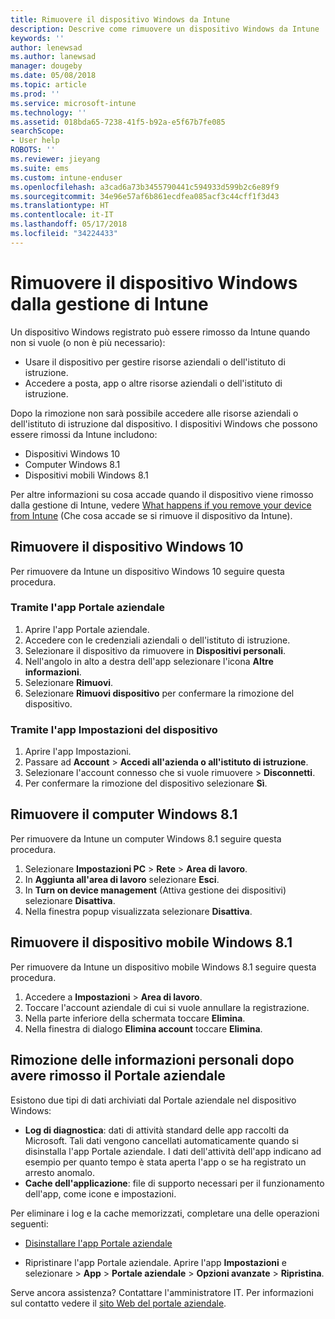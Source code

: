 ```yaml
---
title: Rimuovere il dispositivo Windows da Intune
description: Descrive come rimuovere un dispositivo Windows da Intune
keywords: ''
author: lenewsad
ms.author: lanewsad
manager: dougeby
ms.date: 05/08/2018
ms.topic: article
ms.prod: ''
ms.service: microsoft-intune
ms.technology: ''
ms.assetid: 018bda65-7238-41f5-b92a-e5f67b7fe085
searchScope:
- User help
ROBOTS: ''
ms.reviewer: jieyang
ms.suite: ems
ms.custom: intune-enduser
ms.openlocfilehash: a3cad6a73b3455790441c594933d599b2c6e89f9
ms.sourcegitcommit: 34e96e57af6b861ecdfea085acf3c44cff1f3d43
ms.translationtype: HT
ms.contentlocale: it-IT
ms.lasthandoff: 05/17/2018
ms.locfileid: "34224433"
---
```

# <a name="remove-your-windows-device-from-intune-management"></a>Rimuovere il dispositivo Windows dalla gestione di Intune

Un dispositivo Windows registrato può essere rimosso da Intune quando non si vuole (o non è più necessario):  
* Usare il dispositivo per gestire risorse aziendali o dell'istituto di istruzione. 
* Accedere a posta, app o altre risorse aziendali o dell'istituto di istruzione.

Dopo la rimozione non sarà possibile accedere alle risorse aziendali o dell'istituto di istruzione dal dispositivo. I dispositivi Windows che possono essere rimossi da Intune includono:  
* Dispositivi Windows 10 
* Computer Windows 8.1
* Dispositivi mobili Windows 8.1
 
Per altre informazioni su cosa accade quando il dispositivo viene rimosso dalla gestione di Intune, vedere [What happens if you remove your device from Intune](what-happens-if-you-unenroll-your-device-from-intune-windows.md) (Che cosa accade se si rimuove il dispositivo da Intune).

## <a name="remove-your-windows-10-device"></a>Rimuovere il dispositivo Windows 10
Per rimuovere da Intune un dispositivo Windows 10 seguire questa procedura.

### <a name="via-the-company-portal-app"></a>Tramite l'app Portale aziendale

1. Aprire l'app Portale aziendale.
2. Accedere con le credenziali aziendali o dell'istituto di istruzione.
3. Selezionare il dispositivo da rimuovere in **Dispositivi personali**.
4. Nell'angolo in alto a destra dell'app selezionare l'icona **Altre informazioni**.
5. Selezionare **Rimuovi**. 
6. Selezionare **Rimuovi dispositivo** per confermare la rimozione del dispositivo.

### <a name="via-device-settings-app"></a>Tramite l'app Impostazioni del dispositivo
1. Aprire l'app Impostazioni. 
2. Passare ad **Account** > **Accedi all'azienda o all'istituto di istruzione**.
3. Selezionare l'account connesso che si vuole rimuovere > **Disconnetti**.
4. Per confermare la rimozione del dispositivo selezionare **Sì**.

## <a name="remove-your-windows-81-computer"></a>Rimuovere il computer Windows 8.1
Per rimuovere da Intune un computer Windows 8.1 seguire questa procedura.

1.  Selezionare **Impostazioni PC** > **Rete** > **Area di lavoro**.
2.  In **Aggiunta all'area di lavoro** selezionare **Esci**.
3.  In **Turn on device management** (Attiva gestione dei dispositivi) selezionare **Disattiva**.
4.  Nella finestra popup visualizzata selezionare **Disattiva**.

## <a name="remove-your-windows-81-mobile-device"></a>Rimuovere il dispositivo mobile Windows 8.1
Per rimuovere da Intune un dispositivo mobile Windows 8.1 seguire questa procedura.

1.  Accedere a **Impostazioni** > **Area di lavoro**.
2.  Toccare l'account aziendale di cui si vuole annullare la registrazione.
3.  Nella parte inferiore della schermata toccare **Elimina**.
4.  Nella finestra di dialogo **Elimina account** toccare **Elimina**.  
## <a name="removing-your-personal-information-after-removing-the-company-portal"></a>Rimozione delle informazioni personali dopo avere rimosso il Portale aziendale
Esistono due tipi di dati archiviati dal Portale aziendale nel dispositivo Windows:

-   **Log di diagnostica**: dati di attività standard delle app raccolti da Microsoft. Tali dati vengono cancellati automaticamente quando si disinstalla l'app Portale aziendale. I dati dell'attività dell'app indicano ad esempio per quanto tempo è stata aperta l'app o se ha registrato un arresto anomalo.
-   **Cache dell'applicazione**: file di supporto necessari per il funzionamento dell'app, come icone e impostazioni.

Per eliminare i log e la cache memorizzati, completare una delle operazioni seguenti:

* [Disinstallare l'app Portale aziendale](https://support.microsoft.com/help/4028003/windows-10-uninstall-apps-and-programs) 

* Ripristinare l'app Portale aziendale. Aprire l'app **Impostazioni** e selezionare > **App** > **Portale aziendale** > **Opzioni avanzate** > **Ripristina**. 

Serve ancora assistenza? Contattare l'amministratore IT. Per informazioni sul contatto vedere il [sito Web del portale aziendale](https://portal.manage.microsoft.com#HelpDeskDialog).
